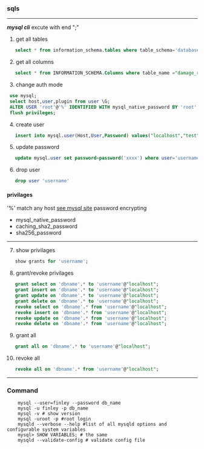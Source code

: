 <!--
 * @Descripttion: 
 * @version: 
 * @Author: fuanlei
 * @Date: 2019-11-06 15:27:13
 * @LastEditors: fuanlei
 * @LastEditTime: 2019-11-06 17:35:05
 -->
### sqls
------

***mysql cli*** excute with end ";"

1. get all tables
  ``` sql
     select * from information_schema.tables where table_schema='database';
  ```

2. get all columns
  ``` sql
     select * from INFORMATION_SCHEMA.Columns where table_name ="damage_repository"
  ```

3. change auth mode
  ``` sql
   use mysql;
   select host,user,plugin from user \G;
   ALTER USER 'root'@'%' IDENTIFIED WITH mysql_native_password BY 'root';
   flush privileges;
  ```
4. create user
  ``` sql
     insert into mysql.user(Host,User,Password) values("localhost","test",password("1234"));
  ```

5. update password
  ``` sql
     update mysql.user set password=password('xxxx') where user='username';
  ```

6. drop user
  ``` sql
     drop user 'username'
  ```

#### privilages
'%' match any host
[see mysql site](https://dev.mysql.com/doc/refman/8.0/en/privileges-provided.html)
password encrypting
* mysql_native_password
* caching_sha2_password
* sha256_password

----
7. show privilages
  ``` sql
     show grants for 'username';
  ```

8. grant/revoke  privilages
  ``` sql
     grant select on 'dbname'.* to 'username'@"localhost";
     grant insert on 'dbname'.* to 'username'@"localhost";
     grant update on 'dbname'.* to 'username'@"localhost";
     grant delete on 'dbname'.* to 'username'@"localhost";
     revoke select on 'dbname'.* from 'username'@"localhost";
     revoke insert on 'dbname'.* from 'username'@"localhost";
     revoke update on 'dbname'.* from 'username'@"localhost";
     revoke delete on 'dbname'.* from 'username'@"localhost";
  ```

9. grant all
  ``` sql
     grant all on 'dbname'.* to 'username'@"localhost";
  ```
10. revoke all
  ``` sql
     revoke all on 'dbname'.* from 'username'@"localhost";
  ```

-----

### Command

``` shell
    mysql --user=finley --password db_name
    mysql -u finley -p db_name
    mysql -v # show version
    mysql -uroot -p #root login
    mysqld --verbose --help #list of all mysqld options and configurable system variables
    mysql> SHOW VARIABLES; # the same
    mysqld --validate-config # validate config file
```

